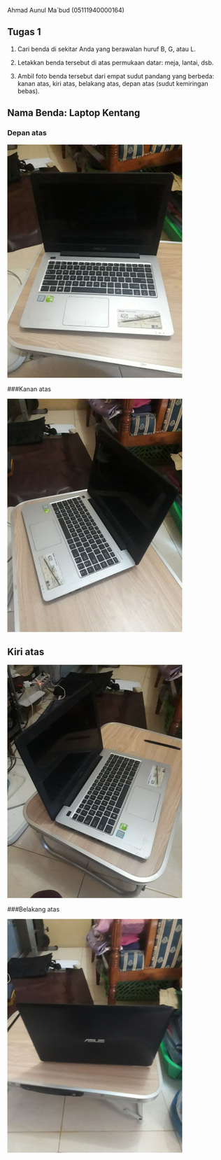 Ahmad Aunul Ma`bud (05111940000164)

## Tugas 1

1. Cari benda di sekitar Anda yang berawalan huruf B, G, atau L.

2. Letakkan benda tersebut di atas permukaan datar: meja, lantai, dsb.

3. Ambil foto benda tersebut dari empat sudut pandang yang berbeda: kanan atas, kiri atas, belakang atas, depan atas (sudut kemiringan bebas).

## Nama Benda: Laptop Kentang

### Depan atas

<img src="img/depan-atas.jpg" width="400" title="laptop depan atas">

###Kanan atas

<img src="img/kanan-atas.jpg" width="400" title="laptop kanan atas">

## Kiri atas

<img src="img/kiri-atas.jpg" width="400" title="laptop kiri atas">

###Belakang atas

<img src="img/belakang-atas.jpg" width="400" title="laptop belakang atas">